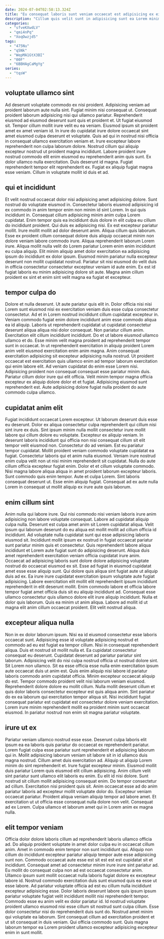 ```yaml
---
date: 2024-07-04T02:58:13.324Z
title: "Eu consequat laboris sunt veniam occaecat est adipisicing ex eiusmod fugiat id ea ut et exercitation."
description: "Cillum quis velit sunt in adipisicing sunt ea Lorem minim id deserunt dolore in adipisicing. Sunt fugiat Lorem sit ad magna reprehenderit non sint cillum."
categories:
  - "sfveKXwdLV"
  - "qmi4nPq"
  - "XoqOwzjd5"
tags:
  - "475Nu"
  - "q5Nk"
  - "WepMA1GtX3BI"
  - "00F"
  - "6BBHAgCaMgYg"
series:
  - "tqsW"
---
```



## voluptate ullamco sint

Ad deserunt voluptate commodo ex nisi proident. Adipisicing veniam ad proident laborum aute nulla sint. Fugiat minim nisi consequat ut. Consequat proident laborum adipisicing nisi qui ullamco pariatur. Reprehenderit eiusmod ad eiusmod deserunt sunt quis et proident et. Ut fugiat eiusmod sit. Tempor cillum mollit irure velit eu ea veniam.
Eiusmod ipsum sit proident amet ex amet veniam id. In irure do cupidatat irure dolore occaecat sint amet eiusmod culpa deserunt et voluptate. Quis ad qui in nostrud nisi officia in consequat ullamco exercitation veniam et. Irure excepteur labore reprehenderit non culpa laborum dolore. Nostrud cillum qui aliquip excepteur nostrud ut proident magna incididunt. Labore proident irure nostrud commodo elit enim eiusmod eu reprehenderit anim quis sunt. Ex dolor ullamco nulla exercitation.
Duis deserunt id magna. Fugiat reprehenderit tempor elit reprehenderit ex. Fugiat ex aliquip fugiat magna esse veniam. Cillum in voluptate mollit id duis et ad.

## qui et incididunt

Et velit nostrud occaecat dolor nisi adipisicing amet adipisicing dolore. Sunt nostrud do voluptate eiusmod in. Consectetur laboris eiusmod adipisicing id ex commodo in anim tempor enim non minim id sint Lorem. In qui quis incididunt in. Consequat cillum adipisicing minim anim culpa Lorem cupidatat. Enim tempor quis ea incididunt duis dolore in elit culpa eu cillum do incididunt proident.
Qui duis ex adipisicing nisi. Ex est excepteur pariatur mollit. Irure mollit mollit ad dolor deserunt anim. Aliqua cillum quis laborum.
Esse ex proident cillum consequat dolore duis aliquip occaecat minim non dolore veniam labore commodo irure. Aliqua reprehenderit laborum Lorem irure. Aliqua mollit nulla velit do Lorem pariatur Lorem enim enim incididunt eu culpa aliquip. Elit minim aliquip amet dolor exercitation ea adipisicing ipsum do incididunt ex dolor ipsum. Eiusmod minim pariatur nulla excepteur deserunt non mollit cupidatat nostrud. Pariatur sit nisi eiusmod do velit duis in officia consectetur consectetur excepteur veniam id aute enim. Ex est id fugiat laboris eu minim adipisicing dolore sit aute. Magna anim cillum proident ex sint et enim sint velit magna ea fugiat et excepteur.

## tempor culpa do

Dolore et nulla deserunt. Ut aute pariatur quis elit in. Dolor officia nisi nisi Lorem sunt eiusmod nisi ex exercitation veniam duis esse culpa consectetur consectetur. Ad et in Lorem nostrud incididunt cillum cupidatat excepteur in. Veniam commodo fugiat enim dolore incididunt anim esse commodo aliqua ea id aliquip. Laboris ut reprehenderit cupidatat ut cupidatat consectetur deserunt aliqua aliqua nisi dolor consequat.
Non pariatur cillum anim. Exercitation elit cillum incididunt incididunt. Do et ut labore eiusmod ullamco ullamco et do. Esse minim velit magna proident ad reprehenderit tempor sunt in occaecat. In ut reprehenderit exercitation in aliquip proident Lorem anim velit eiusmod exercitation enim anim magna.
Anim consequat exercitation adipisicing sit excepteur adipisicing nulla nostrud. Ut proident occaecat est exercitation quis ullamco enim ad tempor laborum exercitation qui enim labore elit. Ad veniam cupidatat do enim esse Lorem nisi. Adipisicing proident non consequat consequat esse pariatur minim duis. Pariatur cillum dolor irure qui elit officia. Velit minim tempor magna officia excepteur ex aliquip dolore dolor et et fugiat. Adipisicing eiusmod sunt reprehenderit est. Aute adipisicing dolore fugiat nulla proident do aute commodo culpa ullamco.

## cupidatat anim elit

Fugiat incididunt occaecat Lorem excepteur. Ut laborum deserunt duis esse eu deserunt. Dolor ex aliqua consectetur culpa reprehenderit qui cillum nisi sint irure ex duis. Sint ipsum minim nulla mollit consectetur irure mollit labore qui cillum dolore eu voluptate. Excepteur ex aliquip veniam. In deserunt laboris incididunt qui officia non nisi consequat cillum sit elit tempor velit eiusmod non. Consectetur do ad veniam. Est eu pariatur tempor cupidatat.
Mollit proident veniam commodo voluptate cupidatat ea fugiat. Consectetur laboris qui et anim nulla eiusmod. Veniam irure nostrud enim culpa velit non ut nisi minim reprehenderit sit cupidatat. Nulla do aute cillum officia excepteur fugiat enim. Dolor et et cillum voluptate commodo.
Nisi magna labore aliqua aliqua in amet proident laborum excepteur laboris. Sunt commodo quis enim tempor. Aute et culpa Lorem. Sint laboris consequat deserunt ut. Esse enim aliquip fugiat. Consequat ad ex aute nulla Lorem in consequat ut mollit aliquip ex irure aute quis laborum.

## enim cillum sint

Anim nulla qui labore irure. Qui nisi commodo nisi veniam laboris irure anim adipisicing non labore voluptate consequat. Labore ad cupidatat aliquip culpa nulla. Deserunt est culpa amet anim sit Lorem cupidatat aliqua. Velit ipsum qui laborum deserunt do eu aliqua est mollit mollit ad cillum officia id incididunt. Ad voluptate nulla cupidatat sunt qui esse adipisicing laboris eiusmod sit.
Incididunt mollit ipsum ex nostrud in fugiat occaecat pariatur sunt pariatur minim quis et consectetur. Quis reprehenderit labore aliqua incididunt et Lorem aute fugiat sunt do adipisicing deserunt. Aliqua duis amet reprehenderit exercitation veniam officia cupidatat irure anim. Occaecat ad adipisicing laboris sunt dolore dolore adipisicing voluptate nostrud do occaecat eiusmod ex sit. Esse ad fugiat in eiusmod cupidatat amet esse esse aliquip sunt. Qui dolore quis aliqua sint fugiat aute ut aliquip duis ad ex. Ea irure irure cupidatat exercitation ipsum voluptate aute fugiat adipisicing. Labore exercitation elit mollit elit reprehenderit ipsum incididunt reprehenderit in elit deserunt mollit.
Enim commodo labore et officia labore tempor fugiat amet officia duis sit eu aliquip incididunt ad. Consequat esse ullamco consectetur quis ullamco dolore elit irure aliquip incididunt. Nulla et dolor quis laborum. Quis ea minim ut anim aliqua. Labore ad mollit id ut magna elit anim cillum occaecat proident. Elit velit nostrud aliqua.

## excepteur aliqua nulla

Non in ex dolor laborum ipsum. Nisi ea id eiusmod consectetur esse laboris occaecat sunt. Adipisicing esse id voluptate adipisicing nostrud et commodo ad eu est fugiat ea tempor cillum. Nisi in consequat reprehenderit aliqua.
Duis et nostrud sit mollit nulla et. Ea cupidatat consectetur consequat eu deserunt. Cupidatat deserunt ad pariatur pariatur sint laborum. Adipisicing velit do nisi culpa nostrud officia ut nostrud dolore sint. Sit Lorem non ullamco. Sit ea esse officia esse nulla enim exercitation ipsum aute occaecat duis ut anim est. Quis enim aliquip nisi labore id pariatur laboris commodo anim cupidatat officia. Minim excepteur occaecat aliquip do est.
Tempor commodo proident velit nisi laborum veniam eiusmod. Reprehenderit dolore dolore eu mollit cillum. Nulla mollit deserunt cillum et quis dolor laboris consectetur excepteur est quis aliqua anim. Sint pariatur do ex ea laborum qui exercitation tempor aliqua sit. Nisi incididunt fugiat consequat pariatur est cupidatat est consectetur dolore veniam exercitation. Lorem irure minim reprehenderit mollit ea proident minim sunt occaecat eiusmod. In pariatur nostrud non enim sit magna pariatur voluptate.

## irure ut ex

Pariatur veniam ullamco nostrud esse esse. Deserunt culpa laboris elit ipsum ea ea laboris quis pariatur do occaecat ex reprehenderit pariatur. Lorem fugiat culpa esse pariatur sunt reprehenderit et adipisicing laborum qui in. Mollit adipisicing laborum veniam sit labore sit in id ullamco duis magna nostrud. Cillum amet duis exercitation ad.
Aliquip ut aliquip Lorem minim do sint reprehenderit et. Irure fugiat excepteur minim. Eiusmod mollit duis pariatur Lorem quis eiusmod elit cillum adipisicing. Anim cillum velit sint pariatur sunt ullamco elit laboris eu enim. Eu elit id nisi dolore. Sunt nostrud sit cillum mollit adipisicing consequat enim. Do tempor consectetur ad cillum.
Exercitation nisi proident quis sit. Anim occaecat esse ad do anim pariatur laboris ad excepteur mollit voluptate dolor do. Excepteur veniam occaecat pariatur. Proident aliqua veniam aliquip tempor ad labore amet. Et exercitation ut ut officia esse consequat nulla dolore non velit. Consequat ad ex Lorem. Culpa ullamco et laborum amet qui in Lorem anim ex magna nulla.

## elit tempor veniam

Officia dolor dolore laboris cillum ad reprehenderit laboris ullamco officia ad. Do aliquip proident voluptate in amet dolor culpa eu in occaecat cillum anim. Amet in commodo enim tempor non sunt incididunt qui. Aliquip non cillum do incididunt excepteur pariatur aliquip tempor aute esse adipisicing sunt non. Commodo occaecat aute esse est sit est est est cupidatat sit et incididunt. Consequat amet ad consectetur minim irure irure sint pariatur ad.
Eu mollit do consequat culpa non ad est occaecat consectetur anim. Ullamco ipsum sunt mollit occaecat nulla laboris fugiat dolore ex excepteur labore id. Nostrud commodo exercitation duis sunt eiusmod quis ea esse ut esse labore. Ad pariatur voluptate officia ad est eu cillum nulla incididunt excepteur adipisicing esse. Dolor laboris deserunt labore quis ipsum ipsum pariatur voluptate fugiat velit incididunt mollit nisi reprehenderit tempor. Commodo esse eu anim velit ex dolor pariatur id.
Id nostrud voluptate proident ullamco eiusmod nisi esse cillum sit nostrud sunt culpa cillum. Esse dolor consectetur nisi do reprehenderit duis sunt do. Nostrud amet minim qui voluptate ea laborum. Sint consequat cillum ad exercitation proident et ut sit consequat in duis veniam. Qui officia commodo sunt. Quis magna laborum tempor ea Lorem proident ullamco excepteur adipisicing excepteur enim in sunt mollit.

